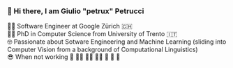 ###  👋 Hi there, I am Giulio "petrux" Petrucci

👨‍💻 Software Engineer at Google Zürich 🇨🇭  
👨‍🎓 PhD in Computer Science from University of Trento 🇮🇹  
🤓 Passionate about Sotware Engineering and Machine Learning (sliding into Computer Vision from a background of Computational Linguistics)  
😎 When not working 🚴 🏊‍♂️ 🏃‍♂️ 🤸‍♂️ 🥾 🎸 📖  
